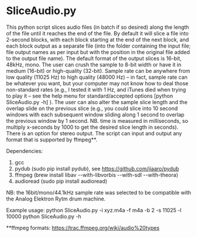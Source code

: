 # SliceAudio.py
This python script slices audio files (in batch if so desired) along the length of the file until it reaches the end of the file.
By default it will slice a file into 2-second blocks, with each block starting at the end of the next block, and each block output as a separate file (into the folder containing the input file; file output names as per input but with the position in the original file added to the output file name). The default format of the output slices is 16-bit, 48kHz, mono. The user can crush the sample to 8-bit width or have it in medium (16-bit) or high-quality (32-bit). Sample rate can be anywhere from low quality (11025 Hz) to high quality (48000 Hz) – in fact, sample rate can be whatever you want, but your computer may not know how to deal those non-standard rates (e.g., I tested it with 1 Hz, and iTunes died when trying to play it – see the help menu for standard/accepted options [python SliceAudio.py -h] ). The user can also alter the sample slice length and the overlap slide on the previous slice (e.g., you could slice into 10 second windows with each subsequent window sliding along 1 second to overlap the previous window by 1 second. NB. time is measured in milliseconds, so multiply x-seconds by 1000 to get the desired slice length in seconds). There is an option for stereo output. The script can input and output any format that is supported by ffmpeg**.


Dependencies: 
1. gcc 
2. pydub (sudo pip install pydub), see https://github.com/jiaaro/pydub 
3. ffmpeg (brew install libav --with-libvorbis --with-sdl --with-theora) 
4. audioread (sudo pip install audioread)


NB: the 16bit/mono/44.1kHz sample rate was selected to be compatible with the Analog Elektron Rytm drum machine.


Example usage: python SliceAudio.py -i xyz.m4a -f m4a -b 2 -s 11025 -l 10000 python SliceAudio.py -h


**ffmpeg formats: https://trac.ffmpeg.org/wiki/audio%20types

